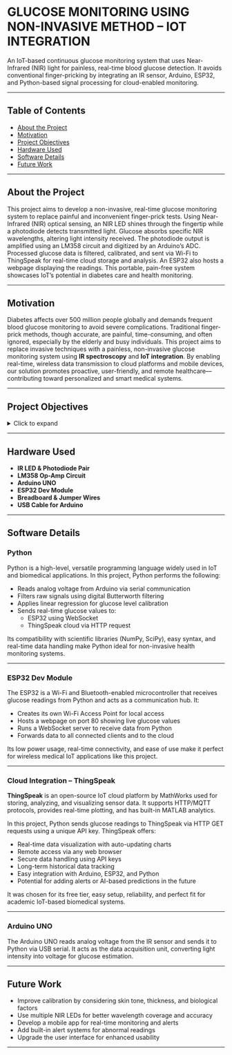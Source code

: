 # GLUCOSE MONITORING USING NON-INVASIVE METHOD – IOT INTEGRATION

An IoT-based continuous glucose monitoring system that uses Near-Infrared (NIR) light for painless, real-time blood glucose detection. It avoids conventional finger-pricking by integrating an IR sensor, Arduino, ESP32, and Python-based signal processing for cloud-enabled monitoring.

---

## Table of Contents

- [About the Project](#about-the-project)
- [Motivation](#motivation)
- [Project Objectives](#project-objectives)
- [Hardware Used](#hardware-used)
- [Software Details](#software-details)
- [Future Work](#future-work)

---

## About the Project

This project aims to develop a non-invasive, real-time glucose monitoring system to replace painful and inconvenient finger-prick tests. Using Near-Infrared (NIR) optical sensing, an NIR LED shines through the fingertip while a photodiode detects transmitted light. Glucose absorbs specific NIR wavelengths, altering light intensity received. The photodiode output is amplified using an LM358 circuit and digitized by an Arduino’s ADC. Processed glucose data is filtered, calibrated, and sent via Wi-Fi to ThingSpeak for real-time cloud storage and analysis. An ESP32 also hosts a webpage displaying the readings. This portable, pain-free system showcases IoT’s potential in diabetes care and health monitoring.

---

## Motivation

Diabetes affects over 500 million people globally and demands frequent blood glucose monitoring to avoid severe complications. Traditional finger-prick methods, though accurate, are painful, time-consuming, and often ignored, especially by the elderly and busy individuals. This project aims to replace invasive techniques with a painless, non-invasive glucose monitoring system using **IR spectroscopy** and **IoT integration**. By enabling real-time, wireless data transmission to cloud platforms and mobile devices, our solution promotes proactive, user-friendly, and remote healthcare—contributing toward personalized and smart medical systems.

---

## Project Objectives

<details>
<summary>Click to expand</summary>

- Design a **painless, non-invasive glucose monitor** using NIR light.  
- Use **Arduino** to collect and transmit voltage data.  
- Apply **digital filtering and linear regression in Python** to estimate glucose levels.  
- Enable **wireless communication** with ESP32 for real-time data monitoring.  
- Store and visualize data on the **ThingSpeak cloud platform**.  
- Improve **user comfort, remote access, and long-term tracking**.  

</details>

---

## Hardware Used

- **IR LED & Photodiode Pair**  
- **LM358 Op-Amp Circuit**  
- **Arduino UNO**  
- **ESP32 Dev Module**  
- **Breadboard & Jumper Wires**  
- **USB Cable for Arduino**

---

## Software Details

### Python

Python is a high-level, versatile programming language widely used in IoT and biomedical applications. In this project, Python performs the following:

- Reads analog voltage from Arduino via serial communication  
- Filters raw signals using digital Butterworth filtering  
- Applies linear regression for glucose level calibration  
- Sends real-time glucose values to:
  - ESP32 using WebSocket  
  - ThingSpeak cloud via HTTP request  

Its compatibility with scientific libraries (NumPy, SciPy), easy syntax, and real-time data handling make Python ideal for non-invasive health monitoring systems.

---

### ESP32 Dev Module

The ESP32 is a Wi-Fi and Bluetooth-enabled microcontroller that receives glucose readings from Python and acts as a communication hub. It:

- Creates its own Wi-Fi Access Point for local access  
- Hosts a webpage on port 80 showing live glucose values  
- Runs a WebSocket server to receive data from Python  
- Forwards data to all connected clients and to the cloud  

Its low power usage, real-time connectivity, and ease of use make it perfect for wireless medical IoT applications like this project.

---

### Cloud Integration – ThingSpeak

**ThingSpeak** is an open-source IoT cloud platform by MathWorks used for storing, analyzing, and visualizing sensor data. It supports HTTP/MQTT protocols, provides real-time plotting, and has built-in MATLAB analytics.

In this project, Python sends glucose readings to ThingSpeak via HTTP GET requests using a unique API key. ThingSpeak offers:

- Real-time data visualization with auto-updating charts  
- Remote access via any web browser  
- Secure data handling using API keys  
- Long-term historical data tracking  
- Easy integration with Arduino, ESP32, and Python  
- Potential for adding alerts or AI-based predictions in the future  

It was chosen for its free tier, easy setup, reliability, and perfect fit for academic IoT-based biomedical systems.

---

### Arduino UNO

The Arduino UNO reads analog voltage from the IR sensor and sends it to Python via USB serial. It acts as the data acquisition unit, converting light intensity into voltage for glucose estimation.

---

## Future Work

- Improve calibration by considering skin tone, thickness, and biological factors  
- Use multiple NIR LEDs for better wavelength coverage and accuracy  
- Develop a mobile app for real-time monitoring and alerts  
- Add built-in alert systems for abnormal readings  
- Upgrade the user interface for enhanced usability  

---

